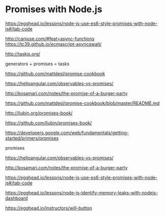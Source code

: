 # Promises with Node.js 


https://egghead.io/lessons/node-js-use-es6-style-promises-with-node-js#/tab-code




http://caniuse.com/#feat=async-functions  
https://tc39.github.io/ecmascript-asyncawait/  



http://taskjs.org/

generators + promises = tasks


https://github.com/mattdesl/promise-cookbook  

https://helloangular.com/observables-vs-promises/  


http://kosamari.com/notes/the-promise-of-a-burger-party

https://github.com/mattdesl/promise-cookbook/blob/master/README.md

http://liubin.org/promises-book/

https://github.com/liubin/promises-book/

https://developers.google.com/web/fundamentals/getting-started/primers/promises




promises



https://helloangular.com/observables-vs-promises/  


http://kosamari.com/notes/the-promise-of-a-burger-party






https://egghead.io/lessons/node-js-use-es6-style-promises-with-node-js#/tab-code



https://egghead.io/lessons/node-js-identify-memory-leaks-with-nodejs-dashboard


https://egghead.io/instructors/will-button













